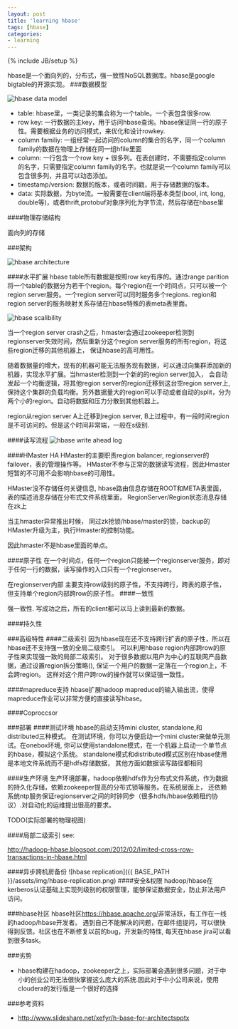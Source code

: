 ```yaml
---
layout: post
title: 'learning hbase'
tags: [hbase]
categories:
- learning
---
```

{% include JB/setup %}

hbase是一个面向列的，分布式，强一致性NoSQL数据库。hbase是google
bigtable的开源实现。
###数据模型

![hbase data model]({{BASE_PATH}}/assets/img/hbase-data-model.png)

- table: hbase里，一类记录的集合称为一个table。一个表包含很多row.
- row key: 一行数据的主key，用于访问hbase查询。hbase保证同一行的原子性。需要根据业务的访问模式，来优化和设计rowkey.
- column familiy: 一组经常一起访问的column的集合的名字，同一个column family的数据在物理上存储在同一组hfile里面
- column: 一行包含一个row key + 很多列。在表创建时，不需要指定column的名字，只需要指定column family的名字。也就是说一个column family可以包含很多列，并且可以动态添加。
- timestamp/version: 数据的版本，或者时间戳，用于存储数据的版本。
- data: 实际数据，为byte流。一般需要在client端将基本类型(bool, int, long, double等)，或者thrift,protobuf对象序列化为字节流，然后存储在hbase里

####物理存储结构

面向列的存储

###架构

![hbase architecture]({{BASE_PATH}}/assets/img/hbase-arch.png)

####水平扩展
hbase table所有数据是按照row key有序的。通过range parition将一个table的数据分为若干个region。每个region在一个时间点，只可以被一个region
server服务。一个region server可以同时服务多个regions. region和region server的服务映射关系存储在hbase特殊的表meta表里面。

![hbase scalibility]({{BASE_PATH}}/assets/img/hbase-scalibility.png)

  当一个region server crash之后，hmaster会通过zookeeper检测到regionserver失效时间，然后重新分这个region 
server服务的所有region，将这些region迁移的其他机器上， 保证hbase的高可用性。

  随着数据量的增大，现有的机器可能无法服务现有数据，可以通过向集群添加新的机器，实现水平扩展。当hmaster检测到一个新的的region server加入， 会自动发起一个均衡逻辑，将其他region server的region迁移到这台空region server上, 保持这个集群的负载均衡。另外数据量大的region可以手动或者自动的split，分为两个小的region。自动将数据和压力分散到其他机器上。

  region从region server A上迁移到region server, B上过程中，有一段时间region是不可访问的。但是这个时间非常端，一般在s级别.

####读写流程
![hbase write ahead log]({{BASE_PATH}}/assets/img/hbase-WAL.png)

####HMaster HA
HMaster的主要职责region balancer, regionserver的failover，表的管理操作等。
HMaster不参与正常的数据读写流程，因此Hmaster短暂的不可用不会影响hbase的可用性。

HMaster没不存储任何关键信息, hbase路由信息存储在ROOT和META表里面，
表的描述消息存储在分布式文件系统里面， RegionServer/Region状态消息存储在zk上

当主hmaster异常推出时候，
同过zk抢锁/hbase/master的锁，backup的HMaster升级为主，执行Hmaster的控制功能。

因此hmaster不是hbase里面的单点。

####原子性
在一个时间点，任何一个region只能被一个regionserver服务，即对于任何一行的数据，读写操作的入口只有一个regionserver。

在regionserver内部
主要支持row级别的原子性，不支持跨行，跨表的原子性，但支持单个region内部跨row的原子性。
####一致性

强一致性. 写成功之后，所有的client都可以马上读到最新的数据。

####持久性

###高级特性
####二级索引
因为hbase现在还不支持跨行扩表的原子性，所以在hbase还不支持强一致的全局二级索引。
可以利用hbase region内部跨row的原子性来实现强一致的局部二级索引。
对于很多数据以用户为中心的互联网产品数据，通过设置region拆分策略(), 保证一个用户的数据一定落在一个region上，不会跨region。
这样对这个用户跨row的操作就可以保证强一致性。

####mapreduce支持
hbase扩展hadoop mapreduce的输入输出流，使得mapreduce作业可以非常方便的直接读写hbase。

####Coproccsor


###部署
####测试环境
hbase的启动支持mini cluster, standalone,和distributed三种模式。
在测试环境，你可以方便启动一个mini cluster来做单元测试。在onebox环境, 
你可以使用standalone模式，在一个机器上启动一个单节点的hbase，模拟这个系统。
standalone模式和distributed模式区别在hbase使用是本地文件系统而不是hdfs存储数据，
其他方面如数据读写路径都相同

####生产环境
生产环境部署，hadoop依赖hdfs作为分布式文件系统，作为数据的持久化存储，依赖zookeeper提高的分布式锁等服务。在系统层面上， 
还依赖系统ntp服务保证regionserver之间的时钟同步（很多hdfs/hbase依赖租约协议）.对自动化的运维提出很高的要求。

TODO(实际部署的物理视图)

####局部二级索引
see:

http://hadoop-hbase.blogspot.com/2012/02/limited-cross-row-transactions-in-hbase.html

####异步跨机房备份
![hbase replication]({{ BASE_PATH }}/assets/img/hbase-replication.png)
####安全&权限
hadoop/hbase在kerberos认证基础上实现列级别的权限管理，能够保证数据安全，防止非法用户访问。

###hbase社区
hbase社区<https://hbase.apache.org/>非常活跃，有工作在一线的hadoop/hbase开发者。
遇到自己不能解决的问题，在邮件组提问，可以很快得到反馈。社区也在不断修复以前的bug，开发新的特性,
每天在hbase jira可以看到很多task。

###劣势
- hbase构建在hadoop，zookeeper之上，实际部署会遇到很多问题，对于中小的创业公司无法很快掌握这么庞大的系统.因此对于中小公司来说，使用cloudera的发行版是一个很好的选择

###参考资料
- <http://www.slideshare.net/xefyr/h-base-for-architectspptx>

